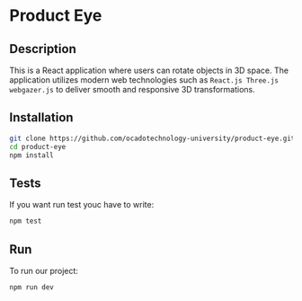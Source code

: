 # Product Eye

## Description
This is a React application where users can rotate objects in 3D space. The application utilizes modern web technologies such as ```React.js Three.js webgazer.js``` to deliver smooth and responsive 3D transformations.

## Installation
```bash
git clone https://github.com/ocadotechnology-university/product-eye.git
cd product-eye
npm install
```

## Tests
If you want run test youc have to write:

```bash
npm test
```

## Run
To run our project:

```bash
npm run dev
```

